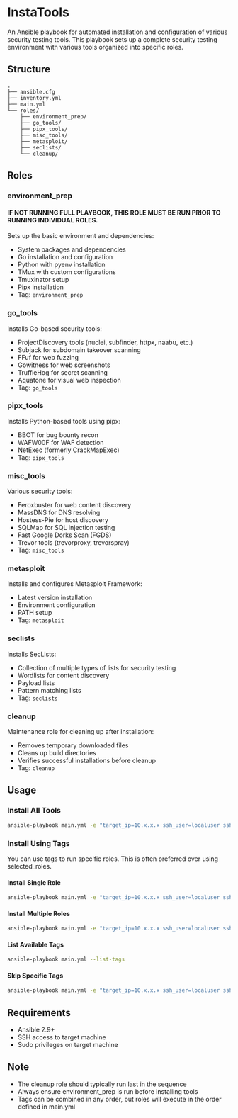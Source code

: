 # InstaTools

An Ansible playbook for automated installation and configuration of various security testing tools. This playbook sets up a complete security testing environment with various tools organized into specific roles.

## Structure
```
.
├── ansible.cfg
├── inventory.yml
├── main.yml
└── roles/
    ├── environment_prep/
    ├── go_tools/
    ├── pipx_tools/
    ├── misc_tools/
    ├── metasploit/
    ├── seclists/
    └── cleanup/
```

## Roles

### environment_prep
#### IF NOT RUNNING FULL PLAYBOOK, THIS ROLE MUST BE RUN PRIOR TO RUNNING INDIVIDUAL ROLES.
Sets up the basic environment and dependencies:
- System packages and dependencies
- Go installation and configuration
- Python with pyenv installation
- TMux with custom configurations
- Tmuxinator setup
- Pipx installation
- Tag: `environment_prep`

### go_tools
Installs Go-based security tools:
- ProjectDiscovery tools (nuclei, subfinder, httpx, naabu, etc.)
- Subjack for subdomain takeover scanning
- FFuf for web fuzzing
- Gowitness for web screenshots
- TruffleHog for secret scanning
- Aquatone for visual web inspection
- Tag: `go_tools`

### pipx_tools
Installs Python-based tools using pipx:
- BBOT for bug bounty recon
- WAFW00F for WAF detection
- NetExec (formerly CrackMapExec)
- Tag: `pipx_tools`

### misc_tools
Various security tools:
- Feroxbuster for web content discovery
- MassDNS for DNS resolving
- Hostess-Pie for host discovery
- SQLMap for SQL injection testing
- Fast Google Dorks Scan (FGDS)
- Trevor tools (trevorproxy, trevorspray)
- Tag: `misc_tools`

### metasploit
Installs and configures Metasploit Framework:
- Latest version installation
- Environment configuration
- PATH setup
- Tag: `metasploit`

### seclists
Installs SecLists:
- Collection of multiple types of lists for security testing
- Wordlists for content discovery
- Payload lists
- Pattern matching lists
- Tag: `seclists`

### cleanup
Maintenance role for cleaning up after installation:
- Removes temporary downloaded files
- Cleans up build directories
- Verifies successful installations before cleanup
- Tag: `cleanup`

## Usage

### Install All Tools
```bash
ansible-playbook main.yml -e "target_ip=10.x.x.x ssh_user=localuser ssh_key_path=/home/acme/.ssh/id_ed25519" --ask-become-pass
```

### Install Using Tags
You can use tags to run specific roles. This is often preferred over using selected_roles.

#### Install Single Role
```bash
ansible-playbook main.yml -e "target_ip=10.x.x.x ssh_user=localuser ssh_key_path=/home/acme/.ssh/id_ed25519" --tags "environment_prep" --ask-become-pass
```

#### Install Multiple Roles
```bash
ansible-playbook main.yml -e "target_ip=10.x.x.x ssh_user=localuser ssh_key_path=/home/acme/.ssh/id_ed25519" --tags "environment_prep,go_tools" --ask-become-pass
```

#### List Available Tags
```bash
ansible-playbook main.yml --list-tags
```

#### Skip Specific Tags
```bash
ansible-playbook main.yml -e "target_ip=10.x.x.x ssh_user=localuser ssh_key_path=/home/acme/.ssh/id_ed25519" --skip-tags "cleanup" --ask-become-pass
```
## Requirements
- Ansible 2.9+
- SSH access to target machine
- Sudo privileges on target machine

## Note
- The cleanup role should typically run last in the sequence
- Always ensure environment_prep is run before installing tools
- Tags can be combined in any order, but roles will execute in the order defined in main.yml
